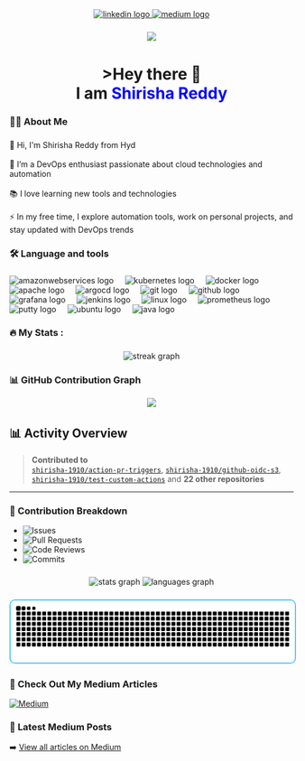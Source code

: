 <div align="center">
  <a href="https://in.linkedin.com/in/shirisha-reddy-yasa-a58a95245" target="_blank">
    <img src="https://img.shields.io/static/v1?message=LinkedIn&logo=linkedin&label=&color=0077B5&logoColor=white&labelColor=&style=for-the-badge" height="25" alt="linkedin logo"  />
  </a>
  <a href="https://medium.com/@shirishareddy.yasa" target="_blank">
    <img src="https://img.shields.io/static/v1?message=Medium&logo=medium&label=&color=12100E&logoColor=white&labelColor=&style=for-the-badge" height="25" alt="medium logo"  />
  </a>
</div>

###

<div align="center">
  <img src="https://visitor-badge.laobi.icu/badge?page_id=shirisha-1910.shirisha-1910&"  />
</div>

###

<h1 align="center">>Hey there 👋<br>I am <font color="blue">Shirisha Reddy</font></h1>


###

<h3 align="left">👩‍💻  About Me</h3>

###

<p align="left">👋 Hi, I'm Shirisha Reddy from Hyd<br><br>🔭 I’m a DevOps enthusiast passionate about cloud technologies and automation<br><br>📚 I love learning new tools and technologies<br><br>⚡ In my free time, I explore automation tools, work on personal projects, and stay updated with DevOps trends</p>

###

<h3 align="left">🛠 Language and tools</h3>

###

<div align="left">
  <img src="https://cdn.jsdelivr.net/gh/devicons/devicon/icons/amazonwebservices/amazonwebservices-line-wordmark.svg" height="40" alt="amazonwebservices logo"  />
  <img width="12" />
  <img src="https://cdn.jsdelivr.net/gh/devicons/devicon/icons/kubernetes/kubernetes-plain.svg" height="40" alt="kubernetes logo"  />
  <img width="12" />
  <img src="https://cdn.jsdelivr.net/gh/devicons/devicon/icons/docker/docker-plain-wordmark.svg" height="40" alt="docker logo"  />
  <img width="12" />
  <img src="https://cdn.jsdelivr.net/gh/devicons/devicon/icons/apache/apache-original.svg" height="40" alt="apache logo"  />
  <img width="12" />
  <img src="https://cdn.jsdelivr.net/gh/devicons/devicon/icons/argocd/argocd-original.svg" height="40" alt="argocd logo"  />
  <img width="12" />
  <img src="https://cdn.jsdelivr.net/gh/devicons/devicon/icons/git/git-original.svg" height="40" alt="git logo"  />
  <img width="12" />
  <img src="https://cdn.jsdelivr.net/gh/devicons/devicon/icons/github/github-original.svg" height="40" alt="github logo"  />
  <img width="12" />
  <img src="https://cdn.jsdelivr.net/gh/devicons/devicon/icons/grafana/grafana-original.svg" height="40" alt="grafana logo"  />
  <img width="12" />
  <img src="https://cdn.jsdelivr.net/gh/devicons/devicon/icons/jenkins/jenkins-line.svg" height="40" alt="jenkins logo"  />
  <img width="12" />
  <img src="https://cdn.jsdelivr.net/gh/devicons/devicon/icons/linux/linux-original.svg" height="40" alt="linux logo"  />
  <img width="12" />
  <img src="https://cdn.jsdelivr.net/gh/devicons/devicon/icons/prometheus/prometheus-original.svg" height="40" alt="prometheus logo"  />
  <img width="12" />
  <img src="https://cdn.jsdelivr.net/gh/devicons/devicon/icons/putty/putty-original.svg" height="40" alt="putty logo"  />
  <img width="12" />
  <img src="https://cdn.jsdelivr.net/gh/devicons/devicon/icons/ubuntu/ubuntu-plain.svg" height="40" alt="ubuntu logo"  />
  <img width="12" />
  <img src="https://cdn.jsdelivr.net/gh/devicons/devicon/icons/java/java-original.svg" height="40" alt="java logo"  />
</div>

###

<h3 align="left">🔥   My Stats :</h3>

###

<div align="center">
  <img src="https://streak-stats.demolab.com?user=shirisha-1910&locale=en&mode=daily&theme=dark&hide_border=false&border_radius=5&order=3" height="220" alt="streak graph"  />
</div>


### 📊 GitHub Contribution Graph

<p align="center">
  <img src="https://github-readme-activity-graph.vercel.app/graph?username=shirisha-1910&theme=tokyo-night&area=true&hide_border=true&line=ff9b72&color=9be9a8&point=403d3d&area_color=9be9a8" />
</p>

## 📊 Activity Overview

> **Contributed to**  
[`shirisha-1910/action-pr-triggers`](https://github.com/shirisha-1910/action-pr-triggers), [`shirisha-1910/github-oidc-s3`](https://github.com/shirisha-1910/github-oidc-s3), [`shirisha-1910/test-custom-actions`](https://github.com/shirisha-1910/test-custom-actions) and **22 other repositories**

---

### 🎯 Contribution Breakdown

- ![Issues](https://img.shields.io/badge/🐛%20Issues-6%25-yellow?style=for-the-badge)
- ![Pull Requests](https://img.shields.io/badge/🚀%20Pull%20Requests-94%25-blueviolet?style=for-the-badge)
- ![Code Reviews](https://img.shields.io/badge/💬%20Code%20Review-In%20Progress-orange?style=for-the-badge)
- ![Commits](https://img.shields.io/badge/📦%20Commits-Ongoing-green?style=for-the-badge)



###

<div align="center">
  <img src="https://github-readme-stats.vercel.app/api?username=shirisha-1910&hide_title=false&hide_rank=false&show_icons=true&include_all_commits=true&count_private=true&disable_animations=false&theme=dracula&locale=en&hide_border=false&order=1" height="150" alt="stats graph"  />
  <img src="https://github-readme-stats.vercel.app/api/top-langs?username=shirisha-1910&locale=en&hide_title=false&layout=compact&card_width=320&langs_count=5&theme=dracula&hide_border=false&order=2" height="150" alt="languages graph"  />
</div>

###

###

<p align="center">
  <img src="https://raw.githubusercontent.com/shirisha-1910/shirisha-1910/output/snake.svg" alt="Snake animation" style="border: 2px solid #4FC3F7; border-radius: 10px;" />
</p>

### 📖 Check Out My Medium Articles

[![Medium](https://img.shields.io/badge/MEDIUM-12100E?style=for-the-badge&logo=medium&logoColor=white)](https://medium.com/@shirishareddy.yasa)
### 📝 Latest Medium Posts

➡️ [View all articles on Medium](https://medium.com/@shirishareddy.yasa)

###

